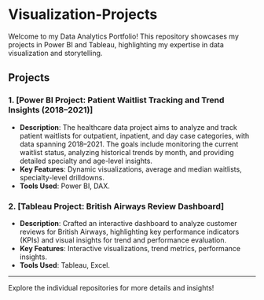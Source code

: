 # Visualization-Projects

Welcome to my Data Analytics Portfolio! This repository showcases my projects in Power BI and Tableau, highlighting my expertise in data visualization and storytelling.

## Projects

### 1. [Power BI Project: Patient Waitlist Tracking and Trend Insights (2018–2021)]
- **Description**: The healthcare data project aims to analyze and track patient waitlists for outpatient, inpatient, and day case categories, with data spanning 2018–2021. The goals include monitoring the current waitlist status, analyzing historical trends by month, and providing detailed specialty and age-level insights.  
- **Key Features**: Dynamic visualizations, average and median waitlists, specialty-level drilldowns.
- **Tools Used**: Power BI, DAX.

### 2. [Tableau Project: British Airways Review Dashboard]
- **Description**: Crafted an interactive dashboard to analyze customer reviews for British Airways, highlighting key performance indicators (KPIs) and visual insights for trend and performance evaluation.
- **Key Features**: Interactive visualizations, trend metrics, performance insights.
- **Tools Used**: Tableau, Excel.

---

Explore the individual repositories for more details and insights!
